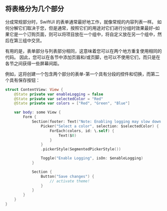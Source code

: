 将表格分为几个部分
---

分成常规部分时，SwiftUI 的表单通常最好地工作，就像常规的内容列表一样。 如何分解它们取决于您，但是通常，按照它们的用途对它们进行分组时效果最好–如果它是一个订购页面，则可以将项目放在一个组中，将自定义放在另一个组中，然后在第三组中交货。

有用的是，表单部分与列表部分相同，这意味着您可以在两个地方重复使用相同的代码。 因此，您可以在各节中添加页眉和/或页脚，也可以不使用它们，而只是在各节之间获得一些屏幕间距。

例如，这将创建一个包含两个部分的表单-第一个具有分段的控件和切换，而第二个具有保存按钮：


```swift
struct ContentView: View {
    @State private var enableLogging = false
    @State private var selectedColor = "Red"
    @State private var colors = ["Red", "Green", "Blue"]

    var body: some View {
        Form {
            Section(footer: Text("Note: Enabling logging may slow down the app")) {
                Picker("Select a color", selection: $selectedColor) {
                    ForEach(colors, id: \.self) {
                        Text($0)
                    }
                }
                .pickerStyle(SegmentedPickerStyle())

                Toggle("Enable Logging", isOn: $enableLogging)
            }

            Section {
                Button("Save changes") {
                    // activate theme!
                }
            }
        }
    }
}
```